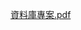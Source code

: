 [資料庫專案.pdf](https://github.com/Rich627/SQL_Project/blob/main/%E8%B3%87%E6%96%99%E5%BA%AB%E5%B0%88%E6%A1%88.pdf)
